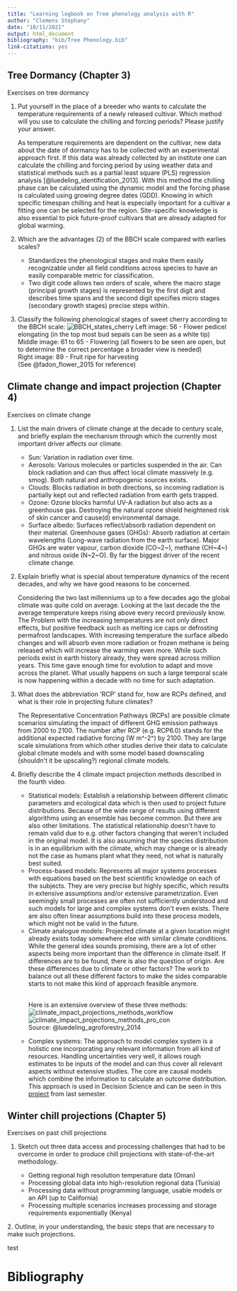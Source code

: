 ```yaml
---
title: "Learning logbook on Tree phenology analysis with R"
author: "Clemens Stephany"
date: "10/11/2021"
output: html_document
bibliography: "bib/Tree Phenology.bib"
link-citations: yes
---
```




## Tree Dormancy (Chapter 3)
Exercises on tree dormancy

1. Put yourself in the place of a breeder who wants to calculate the temperature requirements of a newly released cultivar. Which method will you use to calculate the chilling and forcing periods? Please justify your answer.<p><p>
As temperature requirements are dependent on the cultivar, new data about the date of dormancy has to be collected with an experimental approach first. If this data was already collected by an institute one can calculate the chilling and forcing period by using weather data and statistical methods such as a partial least square (PLS) regression analysis [@luedeling_identification_2013]. With this method the chilling phase can be calculated using the dynamic model and the forcing phase is calculated using growing degree dates (GDD). Knowing in which specific timespan chilling and heat is especially important for a cultivar a fitting one can be selected for the region. Site-specific knowledge is also essential to pick future-proof cultivars that are already adapted for global warming.<p>

2. Which are the advantages (2) of the BBCH scale compared with earlies scales? <p>
   * Standardizes the phenological stages and make them easily recognizable under all field conditions across species to have an easily comparable metric for classification.
   * Two digit code allows two orders of scale, where the macro stage (principal growth stages) is represented by the first digit and describes time spans and the second digit specifies micro stages (secondary growth stages) precise steps within.
<p>

3. Classify the following phenological stages of sweet cherry according to the BBCH scale:
![BBCH_states_cherry](http://inresgb-lehre.iaas.uni-bonn.de/chillR_book/pictures/pheno_stages.png)
Left image: 56 - Flower pedicel elongating (in the top most bud sepals can be seen as a white tip)<br>
Middle image: 61 to 65 - Flowering (all flowers to be seen are open, but to determine the correct percentage a broader view is needed)<br>
Right image: 89 - Fruit ripe for harvesting<br>
(See @fadon_flower_2015 for reference)
<p>

## Climate change and impact projection (Chapter 4)
Exercises on climate change<p>

1. List the main drivers of climate change at the decade to century scale, and briefly explain the mechanism through which the currently most important driver affects our climate. <p><p>
   * Sun: Variation in radiation over time.
   * Aerosols: Various molecules or particles suspended in the air. Can block radiation and can thus affect local climate massively (e.g. smog). Both natural and anthropogenic sources exists.
   * Clouds: Blocks radiation in both directions, so incoming radiation is partially kept out and reflected radiation from earth gets trapped.
   * Ozone: Ozone blocks harmful UV-A radiation but also acts as a greenhouse gas. Destroying the natural ozone shield heightened risk of skin cancer and cause(d) environmental damage.
   * Surface albedo: Surfaces reflect/absorb radiation dependent on their material.
   Greenhouse gases (GHGs): Absorb radiation at certain wavelengths (Long-wave radiation from the earth surface). Major GHGs are water vapour, carbon dioxide (CO~2~), methane (CH~4~) and nitrous oxide (N~2~O). By far the biggest driver of the recent climate change.<p>
2. Explain briefly what is special about temperature dynamics of the recent decades, and why we have good reasons to be concerned.<p><p>
Considering the two last millenniums up to a few decades ago the global climate was quite cold on average. Looking at the last decade the the average temperature keeps rising above every record previously know. The Problem with the increasing temperatures are not only direct effects, but positive feedback such as melting ice caps or defrosting permafrost landscapes. With increasing temperature the surface albedo changes and will absorb even more radiation or frozen methane is being released which will increase the warming even more. While such periods exist in earth history already, they were spread across million years. This time gave enough time for evolution to adapt and move across the planet. What usually happens on such a large temporal scale is now happening within a decade with no time for such adaptation.
3. What does the abbreviation ‘RCP’ stand for, how are RCPs defined, and what is their role in projecting future climates? <p><p>
The Representative Concentration Pathways (RCPs) are possible climate scenarios simulating the impact of different GHG emission pathways from 2000 to 2100. The number after RCP (e.g. RCP6.0) stands for the additional expected radiative forcing (W m^-2^) by 2100. They are large scale simulations from which other studies derive their data to calculate global climate models and with some model based downscaling (shouldn't it be upscaling?) regional climate models.
4. Briefly describe the 4 climate impact projection methods described in the fourth video. <p>
   * Statistical models: Establish a relationship between different climatic parameters and ecological data which is then used to project future distributions. Because of the wide range of results using different algorithms using an ensemble has become common. But there are also other limitations. The statistical relationship doesn't have to remain valid due to e.g. other factors changing that weren't included in the original model. It is also assuming that the species distribution is in an equilibrium with the climate, which may change or is already not the case as humans plant what they need, not what is naturally best suited.
   * Process-based models: Represents all major systems processes with equations based on the best scientific knowledge on each of the subjects. They are very precise but highly specific, which results in extensive assumptions and/or extensive parametrization. Even seemingly small processes are often not sufficiently understood and such models for large and complex systems don't even exists. There are also often linear assumptions build into these process models, which might not be valid in the future.
   * Climate analogue models: Projected climate at a given location might already exists today somewhere else with similar climate conditions. While the general idea sounds promising, there are a lot of other aspects being more important than the difference in climate itself. If differences are to be found, there is also the question of origin. Are these differences due to climate or other factors? The work to balance out all these different factors to make the sides comparable starts to not make this kind of approach feasible anymore.<p>
   <br>Here is an extensive overview of these three methods:
![climate_impact_projections_methods_workflow](https://ars.els-cdn.com/content/image/1-s2.0-S1877343513000924-gr1.jpg)
![climate_impact_projections_methods_pro_con](https://ars.els-cdn.com/content/image/1-s2.0-S1877343513000924-gr2.jpg) <br>
Source: @luedeling_agroforestry_2014 <p>
   * Complex systems: The approach to model complex system is a holistic one incorporating any relevant information from all kind of resources. Handling uncertainties very well, it allows rough estimates to be inputs of the model and can thus cover all relevant aspects without extensive studies. The core are causal models which combine the information to calculate an outcome distribution. This approach is used in Decision Science and can be seen in this [project](https://github.com/cemno/optimizing-pesticide-application-in-orchards) from last semester.

## Winter chill projections (Chapter 5)
Exercises on past chill projections<p>
1. Sketch out three data access and processing challenges that had to be overcome in order to produce chill projections with state-of-the-art methodology. <p><p>
   * Getting regional high resolution temperature data (Oman)
   * Processing global data into high-resolution regional data (Tunisia)
   * Processing data without programming language, usable models or an API (up to California)
   * Processing multiple scenarios increases processing and storage requirements exponentially (Kenya)
<p>
2. Outline, in your understanding, the basic steps that are necessary to make such projections.<p><p>
test
<p>

# Bibliography

